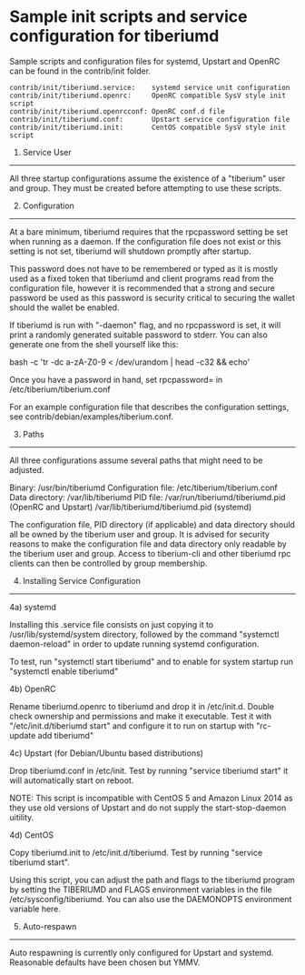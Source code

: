 Sample init scripts and service configuration for tiberiumd
==========================================================

Sample scripts and configuration files for systemd, Upstart and OpenRC
can be found in the contrib/init folder.

    contrib/init/tiberiumd.service:    systemd service unit configuration
    contrib/init/tiberiumd.openrc:     OpenRC compatible SysV style init script
    contrib/init/tiberiumd.openrcconf: OpenRC conf.d file
    contrib/init/tiberiumd.conf:       Upstart service configuration file
    contrib/init/tiberiumd.init:       CentOS compatible SysV style init script

1. Service User
---------------------------------

All three startup configurations assume the existence of a "tiberium" user
and group.  They must be created before attempting to use these scripts.

2. Configuration
---------------------------------

At a bare minimum, tiberiumd requires that the rpcpassword setting be set
when running as a daemon.  If the configuration file does not exist or this
setting is not set, tiberiumd will shutdown promptly after startup.

This password does not have to be remembered or typed as it is mostly used
as a fixed token that tiberiumd and client programs read from the configuration
file, however it is recommended that a strong and secure password be used
as this password is security critical to securing the wallet should the
wallet be enabled.

If tiberiumd is run with "-daemon" flag, and no rpcpassword is set, it will
print a randomly generated suitable password to stderr.  You can also
generate one from the shell yourself like this:

bash -c 'tr -dc a-zA-Z0-9 < /dev/urandom | head -c32 && echo'

Once you have a password in hand, set rpcpassword= in /etc/tiberium/tiberium.conf

For an example configuration file that describes the configuration settings,
see contrib/debian/examples/tiberium.conf.

3. Paths
---------------------------------

All three configurations assume several paths that might need to be adjusted.

Binary:              /usr/bin/tiberiumd
Configuration file:  /etc/tiberium/tiberium.conf
Data directory:      /var/lib/tiberiumd
PID file:            /var/run/tiberiumd/tiberiumd.pid (OpenRC and Upstart)
                     /var/lib/tiberiumd/tiberiumd.pid (systemd)

The configuration file, PID directory (if applicable) and data directory
should all be owned by the tiberium user and group.  It is advised for security
reasons to make the configuration file and data directory only readable by the
tiberium user and group.  Access to tiberium-cli and other tiberiumd rpc clients
can then be controlled by group membership.

4. Installing Service Configuration
-----------------------------------

4a) systemd

Installing this .service file consists on just copying it to
/usr/lib/systemd/system directory, followed by the command
"systemctl daemon-reload" in order to update running systemd configuration.

To test, run "systemctl start tiberiumd" and to enable for system startup run
"systemctl enable tiberiumd"

4b) OpenRC

Rename tiberiumd.openrc to tiberiumd and drop it in /etc/init.d.  Double
check ownership and permissions and make it executable.  Test it with
"/etc/init.d/tiberiumd start" and configure it to run on startup with
"rc-update add tiberiumd"

4c) Upstart (for Debian/Ubuntu based distributions)

Drop tiberiumd.conf in /etc/init.  Test by running "service tiberiumd start"
it will automatically start on reboot.

NOTE: This script is incompatible with CentOS 5 and Amazon Linux 2014 as they
use old versions of Upstart and do not supply the start-stop-daemon uitility.

4d) CentOS

Copy tiberiumd.init to /etc/init.d/tiberiumd. Test by running "service tiberiumd start".

Using this script, you can adjust the path and flags to the tiberiumd program by
setting the TIBERIUMD and FLAGS environment variables in the file
/etc/sysconfig/tiberiumd. You can also use the DAEMONOPTS environment variable here.

5. Auto-respawn
-----------------------------------

Auto respawning is currently only configured for Upstart and systemd.
Reasonable defaults have been chosen but YMMV.
